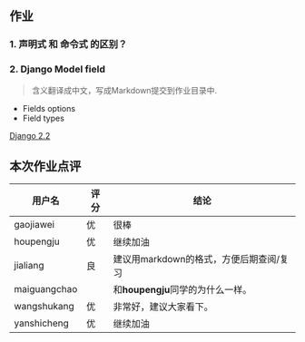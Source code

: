 ## 作业

### 1. 声明式 和 命令式 的区别？

### 2. Django Model field

> 含义翻译成中文，写成Markdown提交到作业目录中.

- Fields options
- Field types

[Django 2.2](https://docs.djangoproject.com/en/3.0/ref/models/fields/)

## 本次作业点评

| 用户名       | 评分 | 结论                                    |
| ------------ | ---- | --------------------------------------- |
| gaojiawei    | 优   | 很棒                                    |
| houpengju    | 优   | 继续加油                                |
| jialiang     | 良   | 建议用markdown的格式，方便后期查阅/复习 |
| maiguangchao |      | 和**houpengju**同学的为什么一样。       |
| wangshukang  | 优   | 非常好，建议大家看下。                  |
| yanshicheng  | 优   | 继续加油                                |





